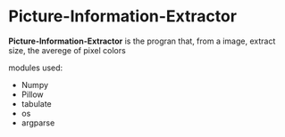 Picture-Information-Extractor
====================================

**Picture-Information-Extractor** is the progran that, from a image, extract size,
the averege of pixel colors 


modules used:

  * Numpy
  * Pillow
  * tabulate
  * os
  * argparse

